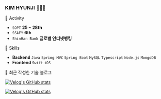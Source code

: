 ### KIM HYUNJI  👩🏻‍💻  

🚀 Activity
- `SOPT` **25 ~ 28th**
- `SSAFY` **6th**
- `ShinHan Bank` **글로벌 인터넷뱅킹**

🚀 Skills
- **Backend** `Java` `Spring MVC` `Spring Boot` `MySQL` `Typescript` `Node.js` `MongoDB`
- **Frontend** `Swift` `iOS`<br>

🚀 최근 작성한 기술 블로그 <br>

<div>
  
  [![Velog's GitHub stats](https://velog-readme-stats.vercel.app/api?name=khyunjiee)](https://github.com/eungyeole/velog-readme-stats)

</div>

<div>
  
  [![Velog's GitHub stats](https://velog-readme-stats.vercel.app/api/badge?name=khyunjiee)](https://velog.io/@khyunjiee)

</div>

<!--
**khyunjiee/khyunjiee** is a ✨ _special_ ✨ repository because its `README.md` (this file) appears on your GitHub profile.

Here are some ideas to get you started:

- 🔭 I’m currently working on ...
- 🌱 I’m currently learning ...
- 👯 I’m looking to collaborate on ...
- 🤔 I’m looking for help with ...
- 💬 Ask me about ...
- 📫 How to reach me: ...
- 😄 Pronouns: ...
- ⚡ Fun fact: ...
-->
